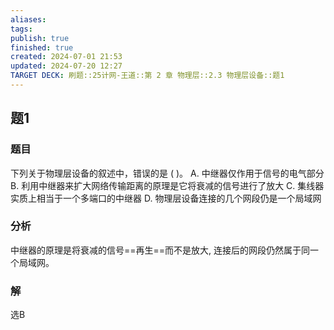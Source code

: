 ```yaml
---
aliases: 
tags: 
publish: true
finished: true
created: 2024-07-01 21:53
updated: 2024-07-20 12:27
TARGET DECK: 刷题::25计网-王道::第 2 章 物理层::2.3 物理层设备::题1
---
```


## 题1
### 题目
下列关于物理层设备的叙述中，错误的是 ( )。
A. 中继器仅作用于信号的电气部分
B. 利用中继器来扩大网络传输距离的原理是它将衰减的信号进行了放大
C. 集线器实质上相当于一个多端口的中继器
D. 物理层设备连接的几个网段仍是一个局域网
### 分析
中继器的原理是将衰减的信号==再生==而不是放大, 连接后的网段仍然属于同一个局域网。
### 解
选B
